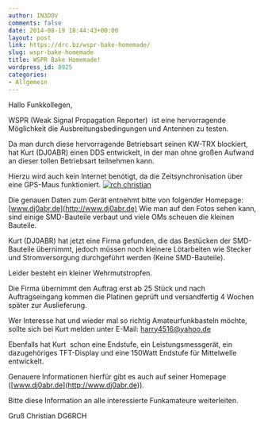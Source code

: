 ```yaml
---
author: IN3DOV
comments: false
date: 2014-08-19 18:44:43+00:00
layout: post
link: https://drc.bz/wspr-bake-homemade/
slug: wspr-bake-homemade
title: WSPR Bake Homemade!
wordpress_id: 8925
categories:
- Allgemein
---
```


Hallo Funkkollegen,

WSPR (Weak Signal Propagation Reporter)  ist eine hervorragende Möglichkeit die Ausbreitungsbedingungen und Antennen zu testen.

Da man durch diese hervorragende Betriebsart seinen KW-TRX blockiert, hat Kurt (DJ0ABR) einen DDS entwickelt,
in der man ohne großen Aufwand an dieser tollen Betriebsart teilnehmen kann.

Hierzu wird auch kein Internet benötigt, da die Zeitsynchronisation über eine GPS-Maus funktioniert.
[![rch christian](https://drc.bz/wp-content/uploads/2014/08/rch-christian-300x226.jpg)](https://drc.bz/wp-content/uploads/2014/08/rch-christian.jpg)

Die genauen Daten zum Gerät entnehmt bitte von folgender Homepage:  [www.dj0abr.de](http://www.dj0abr.de)
Wie man auf den Fotos sehen kann, sind einige SMD-Bauteile verbaut und viele OMs scheuen die kleinen Bauteile.

Kurt (DJ0ABR) hat jetzt eine Firma gefunden, die das Bestücken der SMD-Bauteile übernimmt,
jedoch müssen noch kleinere Lötarbeiten wie Stecker und Stromversorgung durchgeführt werden (Keine SMD-Bauteile).

Leider besteht ein kleiner Wehrmutstropfen.

Die Firma übernimmt den Auftrag erst ab 25 Stück und nach Auftragseingang kommen die Platinen
geprüft und versandfertig 4 Wochen später zur Auslieferung.

Wer Interesse hat und wieder mal so richtig Amateurfunkbasteln möchte, sollte sich bei Kurt melden unter
E-Mail: [harry4516@yahoo.de](mailto:harry4516@yahoo.de)

Ebenfalls hat Kurt  schon eine Endstufe, ein Leistungsmessgerät, ein dazugehöriges TFT-Display und eine 150Watt Endstufe für Mittelwelle entwickelt.

Genauere Informationen hierfür gibt es auch auf seiner Homepage  ([www.dj0abr.de](http://www.dj0abr.de)).

Bitte diese Information an alle interessierte Funkamateure weiterleiten.

Gruß
Christian
DG6RCH
